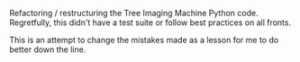 Refactoring / restructuring the Tree Imaging Machine Python code. Regretfully, this didn't have a test suite or follow best practices on all fronts. 

This is an attempt to change the mistakes made as a lesson for me to do better down the line. 